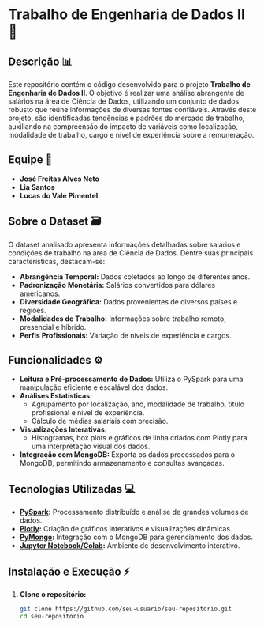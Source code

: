 # Trabalho de Engenharia de Dados II 🚀

## Descrição 📊

Este repositório contém o código desenvolvido para o projeto **Trabalho de Engenharia de Dados II**. O objetivo é realizar uma análise abrangente de salários na área de Ciência de Dados, utilizando um conjunto de dados robusto que reúne informações de diversas fontes confiáveis. Através deste projeto, são identificadas tendências e padrões do mercado de trabalho, auxiliando na compreensão do impacto de variáveis como localização, modalidade de trabalho, cargo e nível de experiência sobre a remuneração.

## Equipe 👥

- **José Freitas Alves Neto**
- **Lia Santos**
- **Lucas do Vale Pimentel**

## Sobre o Dataset 🗃️

O dataset analisado apresenta informações detalhadas sobre salários e condições de trabalho na área de Ciência de Dados. Dentre suas principais características, destacam-se:

- **Abrangência Temporal:** Dados coletados ao longo de diferentes anos.
- **Padronização Monetária:** Salários convertidos para dólares americanos.
- **Diversidade Geográfica:** Dados provenientes de diversos países e regiões.
- **Modalidades de Trabalho:** Informações sobre trabalho remoto, presencial e híbrido.
- **Perfis Profissionais:** Variação de níveis de experiência e cargos.

## Funcionalidades ⚙️

- **Leitura e Pré-processamento de Dados:** Utiliza o PySpark para uma manipulação eficiente e escalável dos dados.
- **Análises Estatísticas:** 
  - Agrupamento por localização, ano, modalidade de trabalho, título profissional e nível de experiência.
  - Cálculo de médias salariais com precisão.
- **Visualizações Interativas:** 
  - Histogramas, box plots e gráficos de linha criados com Plotly para uma interpretação visual dos dados.
- **Integração com MongoDB:** Exporta os dados processados para o MongoDB, permitindo armazenamento e consultas avançadas.

## Tecnologias Utilizadas 💻

- **[PySpark](https://spark.apache.org/):** Processamento distribuído e análise de grandes volumes de dados.
- **[Plotly](https://plotly.com/python/):** Criação de gráficos interativos e visualizações dinâmicas.
- **[PyMongo](https://pymongo.readthedocs.io/):** Integração com o MongoDB para gerenciamento dos dados.
- **[Jupyter Notebook/Colab](https://colab.research.google.com/):** Ambiente de desenvolvimento interativo.

## Instalação e Execução ⚡

1. **Clone o repositório:**

   ```bash
   git clone https://github.com/seu-usuario/seu-repositorio.git
   cd seu-repositorio
